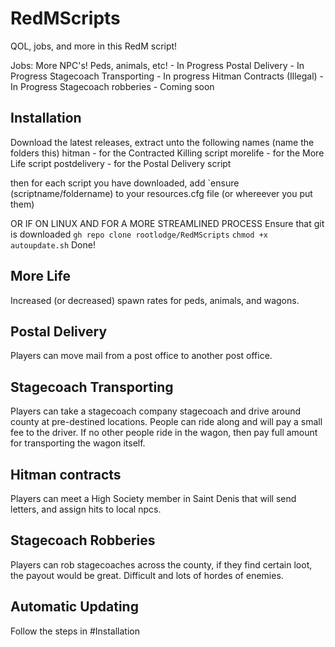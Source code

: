 # RedMScripts
QOL, jobs, and more in this RedM script!

Jobs:
More NPC's! Peds, animals, etc! - In Progress
Postal Delivery - In Progress
Stagecoach Transporting - In progress
Hitman Contracts (Illegal) - In Progress
Stagecoach robberies - Coming soon

## Installation
Download the latest releases, extract unto the following names (name the folders this)
hitman - for the Contracted Killing script
morelife - for the More Life script
postdelivery - for the Postal Delivery script

then for each script you have downloaded, add `ensure (scriptname/foldername) to your resources.cfg file (or whereever you put them)


OR IF ON LINUX AND FOR A MORE STREAMLINED PROCESS
Ensure that git is downloaded 
`gh repo clone rootlodge/RedMScripts`
`chmod +x autoupdate.sh`
Done!

## More Life
Increased (or decreased) spawn rates for peds, animals, and wagons. 
## Postal Delivery
Players can move mail from a post office to another post office.
## Stagecoach Transporting
Players can take a stagecoach company stagecoach and drive around county at pre-destined locations. People can ride along and will pay a small fee to the driver. If no other people ride in the wagon, then pay full amount for transporting the wagon itself.

## Hitman contracts
Players can meet a High Society member in Saint Denis that will send letters, and assign hits to local npcs.

## Stagecoach Robberies
Players can rob stagecoaches across the county, if they find certain loot, the payout would be great. Difficult and lots of hordes of enemies.

## Automatic Updating
Follow the steps in #Installation